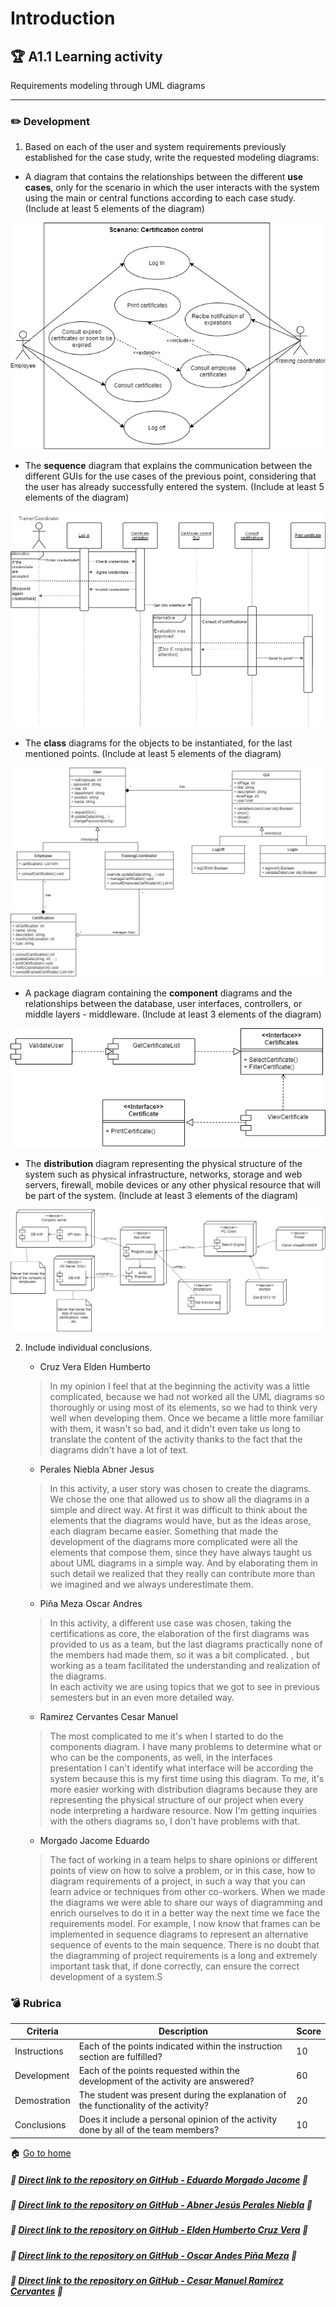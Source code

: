 # Introduction

## :trophy: A1.1 Learning activity

Requirements modeling through UML diagrams

---
### :pencil2: Development

1. Based on each of the user and system requirements previously established for the case study, write the requested modeling diagrams:

+ A diagram that contains the relationships between the different **use cases**, only for the scenario in which the user interacts with the system using the main or central functions according to each case study. (Include at least 5 elements of the diagram)

![Diagrama de casos de uso](../img/DiagramaEquipoCasosDeUsoIngles.drawio.png)

+ The **sequence** diagram that explains the communication between the different GUIs for the use cases of the previous point, considering that the user has already successfully entered the system. (Include at least 5 elements of the diagram)

![Diagrama de secuencia](../img/DiagramaEquipoSecuenciaIngles.drawio.png)

+ The **class** diagrams for the objects to be instantiated, for the last mentioned points. (Include at least 5 elements of the diagram)

![Diagrama de clases](../img/DiagramaEquipoClasesIngles.drawio.png)

+ A package diagram containing the **component** diagrams and the relationships between the database, user interfaces, controllers, or middle layers - middleware. (Include at least 3 elements of the diagram)

![Diagrama de componentes](../img/DiagramaEquipoComponentesIngles.drawio.png)

+ The **distribution** diagram representing the physical structure of the system such as physical infrastructure, networks, storage and web servers, firewall, mobile devices or any other physical resource that will be part of the system. (Include at least 3 elements of the diagram)

![Diagrama de distribucion](../img/DiagramaEquipoDistribucionIngles.drawio.png)

2. Include individual conclusions.

    - Cruz Vera Elden Humberto
    > In my opinion I feel that at the beginning the activity was a little complicated, because we had not worked all the UML diagrams so thoroughly or using most of its elements, so we had to think very well when developing them. Once we became a little more familiar with them, it wasn't so bad, and it didn't even take us long to translate the content of the activity thanks to the fact that the diagrams didn't have a lot of text.

    - Perales Niebla Abner Jesus
    > In this activity, a user story was chosen to create the diagrams. We chose the one that allowed us to show all the diagrams in a simple and direct way. At first it was difficult to think about the elements that the diagrams would have, but as the ideas arose, each diagram became easier. Something that made the development of the diagrams more complicated were all the elements that compose them, since they have always taught us about UML diagrams in a simple way. And by elaborating them in such detail we realized that they really can contribute more than we imagined and we always underestimate them.

    - Piña Meza Oscar Andres
    > In this activity, a different use case was chosen, taking the certifications as core, the elaboration of the first diagrams was provided to us as a team, but the last diagrams practically none of the members had made them, so it was a bit complicated. , but working as a team facilitated the understanding and realization of the diagrams. <br> In each activity we are using topics that we got to see in previous semesters but in an even more detailed way.

    - Ramirez Cervantes Cesar Manuel
    > The most complicated to me it's when I started to do the components diagram. I have many problems to determine what or who can be the components, as well, in the interfaces presentation I can't identify what interface will be according the system because this is my first time using this diagram. To me, it's more easier working  with distribution diagrams because they are representing the physical structure of our project when every node interpreting a hardware resource. Now I'm getting inquiries with the others diagrams so, I don't have problems with that.

    - Morgado Jacome Eduardo
    > The fact of working in a team helps to share opinions or different points of view on how to solve a problem, or in this case, how to diagram requirements of a project, in such a way that you can learn advice or techniques from other co-workers. When we made the diagrams we were able to share our ways of diagramming and enrich ourselves to do it in a better way the next time we face the requirements model. For example, I now know that frames can be implemented in sequence diagrams to represent an alternative sequence of events to the main sequence. There is no doubt that the diagramming of project requirements is a long and extremely important task that, if done correctly, can ensure the correct development of a system.S

### :bomb: Rubrica

| Criteria     | Description                                                                                  | Score |
| ------------- | -------------------------------------------------------------------------------------------- | ------- |
| Instructions | Each of the points indicated within the instruction section are fulfilled?            | 10      |  | 5 |
| Development    | Each of the points requested within the development of the activity are answered?     | 60      |
| Demostration  | The student was present during the explanation of the functionality of the activity?            | 20      |
| Conclusions  | Does it include a personal opinion of the activity done by all of the team members? | 10      |

:house: [Go to home](../readme.md)

##### :open_file_folder: [Direct link to the repository on GitHub - Eduardo Morgado Jacome](https://github.com/EduardoMJ99/AnalisisAvanzadoSoft_2021-1) :open_file_folder:

##### :open_file_folder: [Direct link to the repository on GitHub - Abner Jesús Perales Niebla](https://github.com/AbnerPerales19/AnalisisAvanzadoDeSoftware_AbnerPerales) :open_file_folder:

##### :open_file_folder: [Direct link to the repository on GitHub - Elden Humberto Cruz Vera](https://github.com/CruzVeraEldenHumberto/Analisis-Avanzado-de-Software-Cruz-Vera) :open_file_folder:

##### :open_file_folder: [Direct link to the repository on GitHub - Oscar Andes Piña Meza](https://github.com/oscarpm96/Analisis-Avanzado-16210567.git) :open_file_folder:

##### :open_file_folder: [Direct link to the repository on GitHub - Cesar Manuel Ramírez Cervantes](https://github.com/CMRamirezC/Analisis_Avanzado-_Software_Ramirez_Cervantes.git) :open_file_folder: